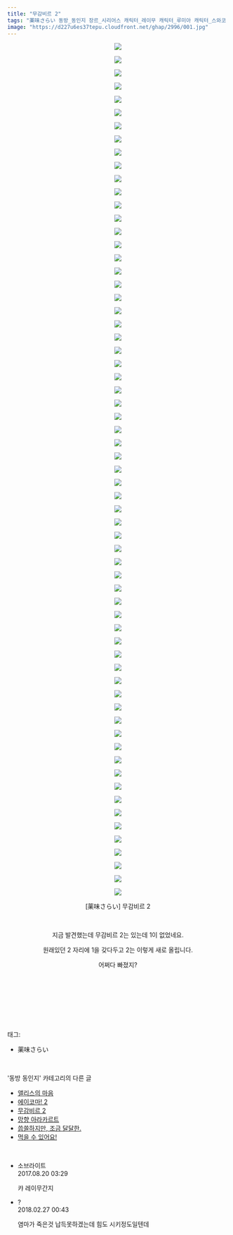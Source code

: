 ```yaml
---
title: "무감비르 2"
tags: "薬味さらい 동방_동인지 장르_시리어스 캐릭터_레이무 캐릭터_루미아 캐릭터_스와코 캐릭터_시키에이키 캐릭터_아큐 캐릭터_유카리 캐릭터_코마치"
image: "https://d227u6es37tepu.cloudfront.net/ghap/2996/001.jpg"
---
```

<div class="article">
<p style="text-align: center; clear: none; float: none;"><img src="{{ site.imgserver6 }}/ghap/2996/001.jpg"/></p>
<p style="text-align: center; clear: none; float: none;"><img src="{{ site.imgserver6 }}/ghap/2996/002.jpg"/></p>
<p style="text-align: center; clear: none; float: none;"><img src="{{ site.imgserver6 }}/ghap/2996/003.jpg"/></p>
<p style="text-align: center; clear: none; float: none;"><img src="{{ site.imgserver6 }}/ghap/2996/004.jpg"/></p>
<p style="text-align: center; clear: none; float: none;"><img src="{{ site.imgserver6 }}/ghap/2996/005.jpg"/></p>
<p style="text-align: center; clear: none; float: none;"><img src="{{ site.imgserver6 }}/ghap/2996/006.jpg"/></p>
<p style="text-align: center; clear: none; float: none;"><img src="{{ site.imgserver6 }}/ghap/2996/007.jpg"/></p>
<p style="text-align: center; clear: none; float: none;"><img src="{{ site.imgserver6 }}/ghap/2996/008.jpg"/></p>
<p style="text-align: center; clear: none; float: none;"><img src="{{ site.imgserver6 }}/ghap/2996/009.jpg"/></p>
<p style="text-align: center; clear: none; float: none;"><img src="{{ site.imgserver6 }}/ghap/2996/010.jpg"/></p>
<p style="text-align: center; clear: none; float: none;"><img src="{{ site.imgserver6 }}/ghap/2996/011.jpg"/></p>
<p style="text-align: center; clear: none; float: none;"><img src="{{ site.imgserver6 }}/ghap/2996/012.jpg"/></p>
<p style="text-align: center; clear: none; float: none;"><img src="{{ site.imgserver6 }}/ghap/2996/013.jpg"/></p>
<p style="text-align: center; clear: none; float: none;"><img src="{{ site.imgserver6 }}/ghap/2996/014.jpg"/></p>
<p style="text-align: center; clear: none; float: none;"><img src="{{ site.imgserver6 }}/ghap/2996/015.jpg"/></p>
<p style="text-align: center; clear: none; float: none;"><img src="{{ site.imgserver6 }}/ghap/2996/016.jpg"/></p>
<p style="text-align: center; clear: none; float: none;"><img src="{{ site.imgserver6 }}/ghap/2996/017.jpg"/></p>
<p style="text-align: center; clear: none; float: none;"><img src="{{ site.imgserver6 }}/ghap/2996/018.jpg"/></p>
<p style="text-align: center; clear: none; float: none;"><img src="{{ site.imgserver6 }}/ghap/2996/019.jpg"/></p>
<p style="text-align: center; clear: none; float: none;"><img src="{{ site.imgserver6 }}/ghap/2996/020.jpg"/></p>
<p style="text-align: center; clear: none; float: none;"><img src="{{ site.imgserver6 }}/ghap/2996/021.jpg"/></p>
<p style="text-align: center; clear: none; float: none;"><img src="{{ site.imgserver6 }}/ghap/2996/022.jpg"/></p>
<p style="text-align: center; clear: none; float: none;"><img src="{{ site.imgserver6 }}/ghap/2996/023.jpg"/></p>
<p style="text-align: center; clear: none; float: none;"><img src="{{ site.imgserver6 }}/ghap/2996/024.jpg"/></p>
<p style="text-align: center; clear: none; float: none;"><img src="{{ site.imgserver6 }}/ghap/2996/025.jpg"/></p>
<p style="text-align: center; clear: none; float: none;"><img src="{{ site.imgserver6 }}/ghap/2996/026.jpg"/></p>
<p style="text-align: center; clear: none; float: none;"><img src="{{ site.imgserver6 }}/ghap/2996/027.jpg"/></p>
<p style="text-align: center; clear: none; float: none;"><img src="{{ site.imgserver6 }}/ghap/2996/028.jpg"/></p>
<p style="text-align: center; clear: none; float: none;"><img src="{{ site.imgserver6 }}/ghap/2996/029.jpg"/></p>
<p style="text-align: center; clear: none; float: none;"><img src="{{ site.imgserver6 }}/ghap/2996/030.jpg"/></p>
<p style="text-align: center; clear: none; float: none;"><img src="{{ site.imgserver6 }}/ghap/2996/031.jpg"/></p>
<p style="text-align: center; clear: none; float: none;"><img src="{{ site.imgserver6 }}/ghap/2996/032.jpg"/></p>
<p style="text-align: center; clear: none; float: none;"><img src="{{ site.imgserver6 }}/ghap/2996/033.jpg"/></p>
<p style="text-align: center; clear: none; float: none;"><img src="{{ site.imgserver6 }}/ghap/2996/034.jpg"/></p>
<p style="text-align: center; clear: none; float: none;"><img src="{{ site.imgserver6 }}/ghap/2996/035.jpg"/></p>
<p style="text-align: center; clear: none; float: none;"><img src="{{ site.imgserver6 }}/ghap/2996/036.jpg"/></p>
<p style="text-align: center; clear: none; float: none;"><img src="{{ site.imgserver6 }}/ghap/2996/037.jpg"/></p>
<p style="text-align: center; clear: none; float: none;"><img src="{{ site.imgserver6 }}/ghap/2996/038.jpg"/></p>
<p style="text-align: center; clear: none; float: none;"><img src="{{ site.imgserver6 }}/ghap/2996/039.jpg"/></p>
<p style="text-align: center; clear: none; float: none;"><img src="{{ site.imgserver6 }}/ghap/2996/040.jpg"/></p>
<p style="text-align: center; clear: none; float: none;"><img src="{{ site.imgserver6 }}/ghap/2996/041.jpg"/></p>
<p style="text-align: center; clear: none; float: none;"><img src="{{ site.imgserver6 }}/ghap/2996/042.jpg"/></p>
<p style="text-align: center; clear: none; float: none;"><img src="{{ site.imgserver6 }}/ghap/2996/043.jpg"/></p>
<p style="text-align: center; clear: none; float: none;"><img src="{{ site.imgserver6 }}/ghap/2996/044.jpg"/></p>
<p style="text-align: center; clear: none; float: none;"><img src="{{ site.imgserver6 }}/ghap/2996/045.jpg"/></p>
<p style="text-align: center; clear: none; float: none;"><img src="{{ site.imgserver6 }}/ghap/2996/046.jpg"/></p>
<p style="text-align: center; clear: none; float: none;"><img src="{{ site.imgserver6 }}/ghap/2996/047.jpg"/></p>
<p style="text-align: center; clear: none; float: none;"><img src="{{ site.imgserver6 }}/ghap/2996/048.jpg"/></p>
<p style="text-align: center; clear: none; float: none;"><img src="{{ site.imgserver6 }}/ghap/2996/049.jpg"/></p>
<p style="text-align: center; clear: none; float: none;"><img src="{{ site.imgserver6 }}/ghap/2996/050.jpg"/></p>
<p style="text-align: center; clear: none; float: none;"><img src="{{ site.imgserver6 }}/ghap/2996/051.jpg"/></p>
<p style="text-align: center; clear: none; float: none;"><img src="{{ site.imgserver6 }}/ghap/2996/052.jpg"/></p>
<p style="text-align: center; clear: none; float: none;"><img src="{{ site.imgserver6 }}/ghap/2996/053.jpg"/></p>
<p style="text-align: center; clear: none; float: none;"><img src="{{ site.imgserver6 }}/ghap/2996/054.jpg"/></p>
<p style="text-align: center; clear: none; float: none;"><img src="{{ site.imgserver6 }}/ghap/2996/055.jpg"/></p>
<p style="text-align: center; clear: none; float: none;"><img src="{{ site.imgserver6 }}/ghap/2996/056.jpg"/></p>
<p style="text-align: center; clear: none; float: none;"><img src="{{ site.imgserver6 }}/ghap/2996/057.jpg"/></p>
<p style="text-align: center; clear: none; float: none;"><img src="{{ site.imgserver6 }}/ghap/2996/058.jpg"/></p>
<p style="text-align: center; clear: none; float: none;"><img src="{{ site.imgserver6 }}/ghap/2996/059.jpg"/></p>
<p style="text-align: center; clear: none; float: none;"><img src="{{ site.imgserver6 }}/ghap/2996/060.jpg"/></p>
<p style="text-align: center; clear: none; float: none;"><img src="{{ site.imgserver6 }}/ghap/2996/061.jpg"/></p>
<p style="text-align: center; clear: none; float: none;"><img src="{{ site.imgserver6 }}/ghap/2996/062.jpg"/></p>
<p style="text-align: center; clear: none; float: none;"><img src="{{ site.imgserver6 }}/ghap/2996/063.jpg"/></p>
<p style="text-align: center; clear: none; float: none;"><img src="{{ site.imgserver6 }}/ghap/2996/064.jpg"/></p>
<p style="text-align: center; clear: none; float: none;"><img src="{{ site.imgserver6 }}/ghap/2996/065.jpg"/></p>
<p style="text-align: center; clear: none; float: none;">[薬味さらい] 무감비르 2</p>
<p style="text-align: center; clear: none; float: none;"><br/></p>
<p style="text-align: center; clear: none; float: none;">지금 발견했는데 무감비르 2는 있는데 1이 없었네요.</p>
<p style="text-align: center; clear: none; float: none;">원래있던 2 자리에 1을 갖다두고 2는 이렇게 새로 올립니다.</p>
<p style="text-align: center; clear: none; float: none;">어쩌다 빠졌지?</p>
<p style="text-align: center; clear: none; float: none;"><br/></p>
<p style="text-align: center; clear: none; float: none;"><br/></p>
<p><br/></p>
</div><br/>
<div class="tagTrail">
<p>태그: </p>
<ul>
<li>薬味さらい</li>
</ul>
</div><br/>
<div class="another">
<p>'동방 동인지' 카테고리의 다른 글</p>
<ul>
<li><a href="/ghap_2998">앨리스의 마음</a></li>
<li><a href="/ghap_2997">에이코마! 2</a></li>
<li><a href="/ghap_2996">무감비르 2</a></li>
<li><a href="/ghap_2995">망향 아라카르트</a></li>
<li><a href="/ghap_2993">씁쓸하지만, 조금 달달한.</a></li>
<li><a href="/ghap_2986">먹을 수 있어요!</a></li>
</ul>
</div><br/>
<div class="cb_module cb_fluid">
<div class="cb_wrt cb_profile">
<div class="comment">
<ul>
<li class="cb_thumb_off" id="comment15063940">
<div class="cb_comment_area">
<div class="cb_info_area">
<div class="cb_section">
<span class="cb_nick_name">소브라이트</span>
</div>
<div class="cb_section">
<span class="cb_date">2017.08.20 03:29 </span>
</div>
</div>
<div class="cb_dsc_comment">
<p class="cb_dsc">
											캬 레이무간지
										</p>
</div>
</div></li>
<li class="cb_thumb_off" id="comment15207639">
<div class="cb_comment_area">
<div class="cb_info_area">
<div class="cb_section">
<span class="cb_nick_name">?</span>
</div>
<div class="cb_section">
<span class="cb_date">2018.02.27 00:43 </span>
</div>
</div>
<div class="cb_dsc_comment">
<p class="cb_dsc">
											염마가 죽은것 납득못하겠는데 힘도 시키정도일텐데 
										</p>
</div>
</div></li>
</ul>
</div>
</div><!-- commentList close -->
</div><br/>
